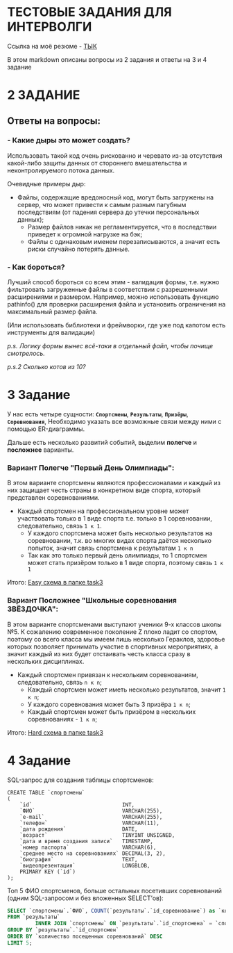 # ТЕСТОВЫЕ ЗАДАНИЯ ДЛЯ ИНТЕРВОЛГИ

Ссылка на моё резюме - [ТЫК](https://volgograd.hh.ru/resume/0c4166e4ff09aef6630039ed1f5273344b4732)

В этом markdown описаны вопросы из 2 задания и ответы на 3 и 4 задание

# 2 ЗАДАНИЕ

## Ответы на вопросы:

### - Какие дыры это может создать?

Использовать такой код очень рискованно и черевато из-за отсутствия какой-либо защиты данных от стороннего вмешательства
и неконтролируемого потока данных.

Очевидные примеры дыр:

- Файлы, содержащие вредоносный код, могут быть загружены на сервер, что может привести к самым разным пагубным
  последствиям
  (от падения сервера до утечки персональных данных);
    - Размер файлов никак не регламентируется, что в последствии приведет к огромной нагрузке на бэк;
    - Файлы с одинаковым именем перезаписываются, а значит есть риски случайно потерять данные.

### - Как бороться?

Лучший способ бороться со всем этим - валидация формы, т.е.
нужно фильтровать загруженные файлы в соответствии с разрешенными расширениями и размером.
Например, можно использовать функцию pathinfo() для проверки расширения файла
и установить ограничения на максимальный размер файла.

(Или использовать библиотеки и фреймворки, где уже под капотом есть инструменты для валидации)

*p.s. Логику формы вынес всё-таки в отдельный файл, чтобы почище смотрелось.*

*p.s.2 Сколько котов из 10?*

# 3 Задание

У нас есть четыре сущности: **`Спортсмены`**, **`Результаты`**, **`Призёры`**, **`Соревнования`**,
Необходимо указать все возможные связи между ними с помощью ER-диаграммы.

Дальше есть несколько развитий событий, выделим **полегче** и **посложнее** варианты.

### Вариант Полегче "**Первый День Олимпиады**":

В этом варианте спортсмены являются профессионалами и каждый из них защищает честь страны
в конкретном виде спорта, который представлен соревнованиями.

- Каждый спортсмен на профессиональном уровне может участвовать только в 1 виде спорта т.е. только в 1 соревновании,
  следовательно, связь `1 к 1`.
    - У каждого спортсмена может быть несколько результатов на соревновании, т.к. во многих видах спорта даётся
      несколько
      попыток,
      значит связь спортсмена к результатам `1 к n`
    - Так как это только первый день олимпиады, то 1 спортсмен может стать призёром только в 1 виде спорта, поэтому
      связь `1 к 1`

Итого:
[Easy схема в папке task3](task3/easy.drawio.png)

### Вариант Посложнее "Школьные соревнования ЗВЁЗДОЧКА":

В этом варианте спортсменами выступают ученики 9-х классов школы №5.
К сожалению современное поколение Z плохо ладит со спортом, поэтому со всего класса
мы имеем лишь несколько Гераклов, здоровье которых позволяет принимать участие в спортивных мероприятиях,
а значит каждый из них будет отстаивать честь класса сразу в нескольких дисциплинах.

- Каждый спортсмен привязан к нескольким соревнованиям, следовательно, связь `n к n`;
    - Каждый спортсмен может иметь несколько результатов, значит `1 к n`;
    - У каждого соревнования может быть 3 призёра `1 к n`;
    - Каждый спортсмен может быть призёром в нескольких соревнованиях - `1 к n`;

Итого:
[Hard схема в папке task3](task3/hard.drawio.png)

# 4 Задание

SQL-запрос для создания таблицы спортсменов:

```mysql
CREATE TABLE `спортсмены`
(
    `id`                             INT,
    `ФИО`                            VARCHAR(255),
    `e-mail`                         VARCHAR(255),
    `телефон`                        VARCHAR(11),
    `дата рождения`                  DATE,
    `возраст`                        TINYINT UNSIGNED,
    `дата и время создания записи`   TIMESTAMP,
    `номер паспорта`                 VARCHAR(6),
    `среднее место на соревнованиях` DECIMAL(3, 2),
    `биография`                      TEXT,
    `видеопрезентация`               LONGBLOB,
    PRIMARY KEY (`id`)
);
```

Топ 5 ФИО спортсменов, больше остальных посетивших соревнований (одним SQL-запросом и без вложенных SELECT’ов):
```sql
SELECT `спортсмены`.`ФИО`, COUNT(`результаты`.`id_соревнование`) as `количество посещенных соревнований`
FROM `результаты`
         INNER JOIN `спортсмены` ON `результаты`.`id_спортсмена` = `спортсмены`.`id`
GROUP BY `результаты`.`id_спортсмен`
ORDER BY `количество посещенных соревнований` DESC
LIMIT 5;

```
